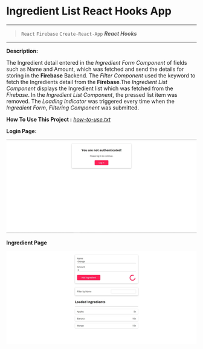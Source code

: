 # Ingredient List React Hooks App

---

> `React`  `Firebase`  `Create-React-App`       ***React Hooks***

---

**Description:**

  The Ingredient detail entered in the *Ingredient Form Component* of fields such as Name and Amount, 
 which was fetched and send the details for storing in the **Firebase** Backend. The *Filter Component* used the keyword 
 to fetch the Ingredients detail from the **Firebase**.The *Ingredient List Component* displays the Ingredient list 
 which was fetched from the *Firebase*. In the *Ingredient List Component*, the pressed list item was removed. 
 The *Loading Indicator* was triggered every time when the *Ingredient Form*, *Filtering Component* was submitted.

  
**How To Use This Project :**  *[how-to-use.txt](/IngredientListUsingReactHooks/how-to-use.txt)*

**Login Page:**

![LogIn Page](/IngredientListUsingReactHooks/webpages/login.jpg)

**Ingredient Page**

![Ingredient Page](/IngredientListUsingReactHooks/webpages/ingredient.JPG)
    
    
  
